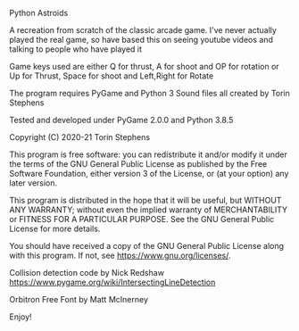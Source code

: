 Python Astroids

A recreation from scratch of the classic arcade game. I've never actually
played the real game, so have based this on seeing youtube videos and
talking to people who have played it

Game keys used are either Q for thrust, A for shoot and OP for rotation  or  Up for Thrust, Space for shoot and Left,Right for Rotate 

The program requires PyGame and Python 3
Sound files all created by Torin Stephens

Tested and developed under PyGame 2.0.0 and Python 3.8.5

Copyright (C) 2020-21  Torin Stephens

This program is free software: you can redistribute it and/or modify
it under the terms of the GNU General Public License as published by
the Free Software Foundation, either version 3 of the License, or
(at your option) any later version.

This program is distributed in the hope that it will be useful,
but WITHOUT ANY WARRANTY; without even the implied warranty of
MERCHANTABILITY or FITNESS FOR A PARTICULAR PURPOSE.  See the
GNU General Public License for more details.

You should have received a copy of the GNU General Public License
along with this program.  If not, see  <https://www.gnu.org/licenses/>.
 
Collision detection code by Nick Redshaw https://www.pygame.org/wiki/IntersectingLineDetection

Orbitron Free Font by Matt McInerney

Enjoy!

